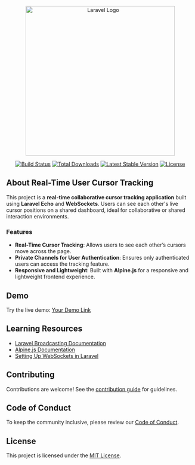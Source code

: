 <p align="center">
  <a href="https://laravel.com" target="_blank">
    <img src="https://raw.githubusercontent.com/laravel/art/master/logo-lockup/5%20SVG/2%20CMYK/1%20Full%20Color/laravel-logolockup-cmyk-red.svg" width="400" alt="Laravel Logo">
  </a>
</p>

<p align="center">
  <a href="https://github.com/1mza/Real-Time-User-Cursor-Tracking/actions"><img src="https://github.com/1mza/Real-Time-User-Cursor-Tracking/workflows/tests/badge.svg" alt="Build Status"></a>
  <a href="https://packagist.org/packages/your-package-name"><img src="https://img.shields.io/packagist/dt/your-package-name" alt="Total Downloads"></a>
  <a href="https://packagist.org/packages/your-package-name"><img src="https://img.shields.io/packagist/v/your-package-name" alt="Latest Stable Version"></a>
  <a href="https://opensource.org/licenses/MIT"><img src="https://img.shields.io/badge/license-MIT-blue.svg" alt="License"></a>
</p>

## About Real-Time User Cursor Tracking

This project is a **real-time collaborative cursor tracking application** built using **Laravel Echo** and **WebSockets**. Users can see each other's live cursor positions on a shared dashboard, ideal for collaborative or shared interaction environments.

### Features
- **Real-Time Cursor Tracking**: Allows users to see each other’s cursors move across the page.
- **Private Channels for User Authentication**: Ensures only authenticated users can access the tracking feature.
- **Responsive and Lightweight**: Built with **Alpine.js** for a responsive and lightweight frontend experience.

## Demo

Try the live demo: [Your Demo Link](#)

## Learning Resources

- [Laravel Broadcasting Documentation](https://laravel.com/docs/broadcasting)
- [Alpine.js Documentation](https://alpinejs.dev/start)
- [Setting Up WebSockets in Laravel](https://beyondco.de/docs/laravel-websockets/getting-started/introduction)

## Contributing

Contributions are welcome! See the [contribution guide](https://github.com/1mza/Real-Time-User-Cursor-Tracking/CONTRIBUTING.md) for guidelines.

## Code of Conduct

To keep the community inclusive, please review our [Code of Conduct](https://github.com/1mza/Real-Time-User-Cursor-Tracking/CODE_OF_CONDUCT.md).

## License

This project is licensed under the [MIT License](https://opensource.org/licenses/MIT).
